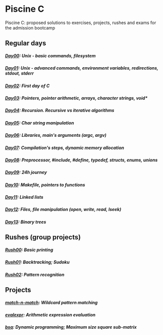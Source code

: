 # Piscine C
Piscine C: proposed solutions to exercises, projects, rushes and exams for the admission bootcamp

## Regular days
##### [Day00](https://github.com/VladCincean/Piscine-C/tree/master/Day00): Unix - basic commands, filesystem
##### [Day01](https://github.com/VladCincean/Piscine-C/tree/master/Day01): Unix - advanced commands, environment variables, redirections, stdout, stderr
##### [Day02](https://github.com/VladCincean/Piscine-C/tree/master/Day02): First day of C
##### [Day03](https://github.com/VladCincean/Piscine-C/tree/master/Day03): Pointers, pointer arithmetic, arrays, character strings, void*
##### [Day04](https://github.com/VladCincean/Piscine-C/tree/master/Day04): Recursion. Recursive vs iterative algorithms
##### [Day05](https://github.com/VladCincean/Piscine-C/tree/master/Day05): Char string manipulation
##### [Day06](https://github.com/VladCincean/Piscine-C/tree/master/Day06): Libraries, main's arguments (argc, argv)
##### [Day07](https://github.com/VladCincean/Piscine-C/tree/master/Day07): Compilation's steps, dynamic memory allocation
##### [Day08](https://github.com/VladCincean/Piscine-C/tree/master/Day08): Preprocessor, #include, #define, typedef, structs, enums, unions
##### [Day09](https://github.com/VladCincean/Piscine-C/tree/master/Day09): 24h journey
##### [Day10](https://github.com/VladCincean/Piscine-C/tree/master/Day10): Makefile, pointers to functions
##### [Day11](https://github.com/VladCincean/Piscine-C/tree/master/Day11): Linked lists
##### [Day12](https://github.com/VladCincean/Piscine-C/tree/master/Day12): Files, file manipulation (open, write, read, lseek)
##### [Day13](https://github.com/VladCincean/Piscine-C/tree/master/Day13): Binary trees

## Rushes (group projects)
##### [Rush00](https://github.com/VladCincean/Piscine-C/tree/master/rush00/ex00): Basic printing
##### [Rush01](https://github.com/VladCincean/Piscine-C/tree/master/rush01/ex00): Backtracking; Sudoku
##### [Rush02](https://github.com/VladCincean/Piscine-C/tree/master/rush02/ex00): Pattern recognition

## Projects
##### [match-n-match](https://github.com/VladCincean/Piscine-C/tree/master/match-n-match/ex00): Wildcard pattern matching
##### [evalexpr](https://github.com/VladCincean/Piscine-C/tree/master/evalexpr/ex00): Arithmetic expression evaluation
##### [bsq](https://github.com/VladCincean/Piscine-C/tree/master/bsq): Dynamic programming; Maximum size square sub-matrix
